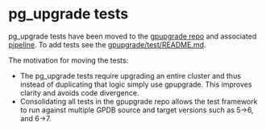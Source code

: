 # pg_upgrade tests

pg_upgrade tests have been moved to the [gpupgrade repo](https://github.com/GreengageDB/gpupgrade) and associated [pipeline](https://prod.ci.gpdb.pivotal.io/teams/main/pipelines/gpupgrade). 
To add tests see the [gpupgrade/test/README.md](https://github.com/GreengageDB/gpupgrade/blob/master/test/README.md).

The motivation for moving the tests:
- The pg_upgrade tests require upgrading an entire cluster and thus instead of duplicating that logic simply use gpupgrade.
This improves clarity and avoids code divergence.
- Consolidating all tests in the gpupgrade repo allows the test framework to run against multiple GPDB source and target 
versions such as 5->6, and 6->7.

